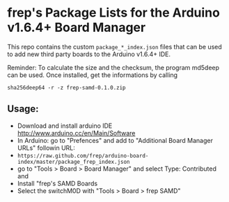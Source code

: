 # frep's Package Lists for the Arduino v1.6.4+ Board Manager

This repo contains the custom `package_*_index.json` files that can be used to add new
third party boards to the Arduino v1.6.4+ IDE.

Reminder:
To calculate the size and the checksum, the program md5deep can be used. Once installed,
get the informations by calling
```
sha256deep64 -r -z frep-samd-0.1.0.zip
```

## Usage:
* Download and install arduino IDE http://www.arduino.cc/en/Main/Software
* In Arduino: go to "Prefences" and add to "Additional Board Manager URLs" followin URL:
*  `https://raw.github.com/frep/arduino-board-index/master/package_frep_index.json`
* go to "Tools > Board > Board Manager" and select Type: Contributed and
* Install "frep's SAMD Boards
* Select the switchM0D with "Tools > Board > frep SAMD"
